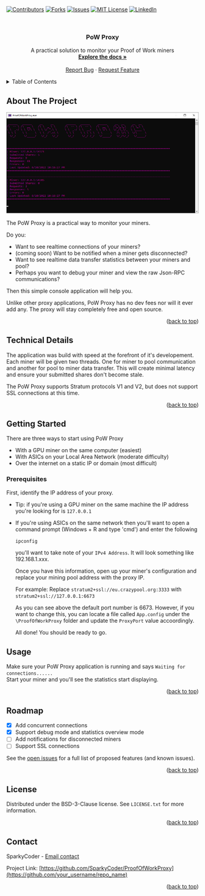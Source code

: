 <div id="top"></div>



<!-- PROJECT SHIELDS -->
<!--
*** I'm using markdown "reference style" links for readability.
*** Reference links are enclosed in brackets [ ] instead of parentheses ( ).
*** See the bottom of this document for the declaration of the reference variables
*** for contributors-url, forks-url, etc. This is an optional, concise syntax you may use.
*** https://www.markdownguide.org/basic-syntax/#reference-style-links
-->
[![Contributors][contributors-shield]][contributors-url]
[![Forks][forks-shield]][forks-url]
[![Issues][issues-shield]][issues-url]
[![MIT License][license-shield]][license-url]
[![LinkedIn][linkedin-shield]][linkedin-url]



<!-- PROJECT LOGO -->
<br />
<div align="center">
  <h3 align="center">PoW Proxy</h3>

  <p align="center">
    A practical solution to monitor your Proof of Work miners
    <br />
    <a href="https://github.com/SparkyCoder/ProofOfWorkProxy/blob/main/README.md"><strong>Explore the docs »</strong></a>
    <br />
    <br />
    <a href="https://github.com/SparkyCoder/ProofOfWorkProxy/issues">Report Bug</a>
    ·
    <a href="https://github.com/SparkyCoder/ProofOfWorkProxy/issues">Request Feature</a>
  </p>
</div>



<!-- TABLE OF CONTENTS -->
<details>
  <summary>Table of Contents</summary>
  <ol>
    <li>
      <a href="#about-the-project">About The Project</a>
      <ul>
        <li><a href="#technical-details">Technical Details</a></li>
      </ul>
    </li>
    <li>
      <a href="#getting-started">Getting Started</a>
      <ul>
        <li><a href="#prerequisites">Prerequisites</a></li>
      </ul>
    </li>
    <li><a href="#usage">Usage</a></li>
    <li><a href="#roadmap">Roadmap</a></li>
    <li><a href="#license">License</a></li>
    <li><a href="#contact">Contact</a></li>
  </ol>
</details>



<!-- ABOUT THE PROJECT -->
## About The Project

[![Product Name Screen Shot][product-screenshot]](https://github.com/SparkyCoder/ProofOfWorkProxy)

The PoW Proxy is a practical way to monitor your miners. 

Do you:
* Want to see realtime connections of your miners?
* (coming soon) Want to be notified when a miner gets disconnected?
* Want to see realtime data transfer statistics between your miners and pool?
* Perhaps you want to debug your miner and view the raw Json-RPC communications?

Then this simple console application will help you. 

Unlike other proxy applications, PoW Proxy has no dev fees nor will it ever add any. The proxy will stay completely free and open source.

<p align="right">(<a href="#top">back to top</a>)</p>



## Technical Details

The application was build with speed at the forefront of it's developement. Each miner will be given two threads. One for miner to pool communication and another for pool to miner data transfer. This will create minimal latency and ensure your submitted shares don't become stale. 

The PoW Proxy supports Stratum protocols V1 and V2, but does not support SSL connections at this time. 

<p align="right">(<a href="#top">back to top</a>)</p>



<!-- GETTING STARTED -->
## Getting Started

There are three ways to start using PoW Proxy
* With a GPU miner on the same computer (easiest)
* With ASICs on your Local Area Network (moderate difficulty)
* Over the internet on a static IP or domain (most difficult)

### Prerequisites

First, identify the IP address of your proxy. 
* Tip: if you're using a GPU miner on the same machine the IP address you're looking for is ```127.0.0.1```
* If you're using ASICs on the same network then you'll want to open a command prompt (Windows + R and type 'cmd') and enter the following
  ```sh
  ipconfig
  ```
  you'll want to take note of your ```IPv4 Address```. It will look something like 192.168.1.xxx. 

  Once you have this information, open up your miner's configuration and replace your mining pool address with the proxy IP.  

  For example:
  Replace ```stratum2+ssl://eu.crazypool.org:3333``` with ```stratum2+ssl://127.0.0.1:6673```

  As you can see above the default port number is 6673. However, if you want to change this, you can locate a file called ```App.config``` under the ```\ProofOfWorkProxy``` folder and update the ```ProxyPort``` value accoordingly.

  All done! You should be ready to go.



<!-- USAGE EXAMPLES -->
## Usage

Make sure your PoW Proxy application is running and says ```Waiting for connections......``` <br>
Start your miner and you'll see the statistics start displaying. 

<p align="right">(<a href="#top">back to top</a>)</p>



<!-- ROADMAP -->
## Roadmap

- [x] Add concurrent connections
- [x] Support debug mode and statistics overview mode
- [ ] Add notifications for disconnected miners
- [ ] Support SSL connections

See the [open issues](https://github.com/SparkyCoder/ProofOfWorkProxy/issues) for a full list of proposed features (and known issues).

<p align="right">(<a href="#top">back to top</a>)</p>


<!-- LICENSE -->
## License

Distributed under the BSD-3-Clause license. See `LICENSE.txt` for more information.

<p align="right">(<a href="#top">back to top</a>)</p>



<!-- CONTACT -->
## Contact

SparkyCoder - [Email contact](mailto:got-sparky@live.com) 

Project Link: [https://github.com/SparkyCoder/ProofOfWorkProxy](https://github.com/your_username/repo_name)

<p align="right">(<a href="#top">back to top</a>)</p>




<!-- MARKDOWN LINKS & IMAGES -->
<!-- https://www.markdownguide.org/basic-syntax/#reference-style-links -->
[contributors-shield]: https://img.shields.io/github/contributors/sparkycoder/ProofOfWorkProxy.svg?style=for-the-badge
[contributors-url]: https://img.shields.io/github/contributors/sparkycoder/ProofOfWorkProxy/graphs/contributors
[forks-shield]: https://img.shields.io/github/contributors/sparkycoder/ProofOfWorkProxy.svg?style=for-the-badge
[forks-url]: https://img.shields.io/github/contributors/sparkycoder/ProofOfWorkProxy/network/members
[stars-shield]: https://img.shields.io/github/contributors/sparkycoder/ProofOfWorkProxy.svg?style=for-the-badge
[issues-shield]: https://img.shields.io/github/contributors/sparkycoder/ProofOfWorkProxy.svg?style=for-the-badge
[issues-url]: https://github.com/othneildrew/Best-README-Template/issues
[license-shield]: https://img.shields.io/github/contributors/sparkycoder/ProofOfWorkProxy.svg?style=for-the-badge
[license-url]: https://img.shields.io/github/contributors/sparkycoder/ProofOfWorkProxy/blob/master/LICENSE.txt
[linkedin-shield]: https://img.shields.io/badge/-LinkedIn-black.svg?style=for-the-badge&logo=linkedin&colorB=555
[linkedin-url]:https://www.linkedin.com/in/david-kobuszewski-60315428/
[product-screenshot]: images/screenshot.png